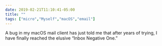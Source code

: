 ```yaml
---
date: 2019-02-21T11:10:41-05:00
title: ""
tags: ["micro","Myself","macOS","email"]
---
```

A bug in my macOS mail client has just told me that after years of trying, I have finally reached the elusive “Inbox Negative One.”
